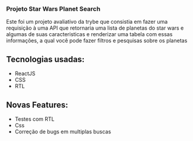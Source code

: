### Projeto Star Wars Planet Search
  Este foi um projeto avaliativo da trybe que consistia em fazer uma requisição à uma API que retornaria uma lista de planetas do star wars e algumas de suas caracteristicas e renderizar uma tabela com essas informações, a qual você pode fazer filtros e pesquisas sobre os planetas

## Tecnologias usadas:
  - ReactJS
  - CSS
  - RTL

## Novas Features:
  - Testes com RTL
  - Css
  - Correção de bugs em multiplas buscas